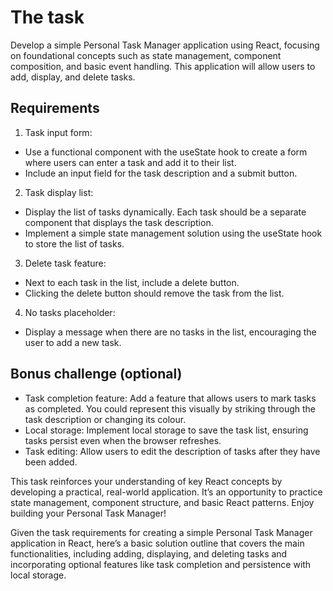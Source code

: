 # The task

Develop a simple Personal Task Manager application using React, focusing on foundational concepts such as state management, component composition, and basic event handling. This application will allow users to add, display, and delete tasks.

## Requirements

1. Task input form:

- Use a functional component with the useState hook to create a form where users can enter a task and add it to their list.
- Include an input field for the task description and a submit button.

2. Task display list:

- Display the list of tasks dynamically. Each task should be a separate component that displays the task description.
- Implement a simple state management solution using the useState hook to store the list of tasks.

3. Delete task feature:

- Next to each task in the list, include a delete button.
- Clicking the delete button should remove the task from the list.

4. No tasks placeholder:

- Display a message when there are no tasks in the list, encouraging the user to add a new task.

## Bonus challenge (optional)

- Task completion feature: Add a feature that allows users to mark tasks as completed. You could represent this visually by striking through the task description or changing its colour.
- Local storage: Implement local storage to save the task list, ensuring tasks persist even when the browser refreshes.
- Task editing: Allow users to edit the description of tasks after they have been added.

This task reinforces your understanding of key React concepts by developing a practical, real-world application. It’s an opportunity to practice state management, component structure, and basic React patterns. Enjoy building your Personal Task Manager!

Given the task requirements for creating a simple Personal Task Manager application in React, here’s a basic solution outline that covers the main functionalities, including adding, displaying, and deleting tasks and incorporating optional features like task completion and persistence with local storage.
